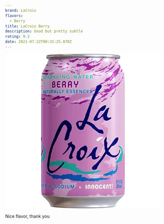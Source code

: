 ```yaml
---
brand: LaCroix
flavors:
  - Berry
title: LaCroix Berry
description: Good but pretty subtle
rating: 9.3
date: 2021-07-22T00:32:25.070Z
---
```

![Berry Lacroix](lacroix-berry.png)

Nice flavor, thank you